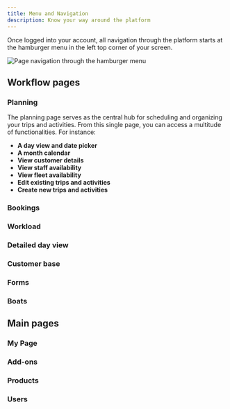 ```yaml
---
title: Menu and Navigation
description: Know your way around the platform
---
```


Once logged into your account, all navigation through the platform starts at the hamburger menu in the left top corner of your screen.

![Page navigation through the hamburger menu](/images/Page_navigation_through_hamburger_menu.png)

## Workflow pages

### Planning
The planning page serves as the central hub for scheduling and organizing your trips and activities. From this single page, you can access a multitude of functionalities. For instance:
- **A day view and date picker**
- **A month calendar**
- **View customer details**
- **View staff availability**
- **View fleet availability**
- **Edit existing trips and activities**
- **Create new trips and activities**

### Bookings

### Workload

### Detailed day view

### Customer base

### Forms

### Boats

## Main pages

### My Page

### Add-ons

### Products

### Users